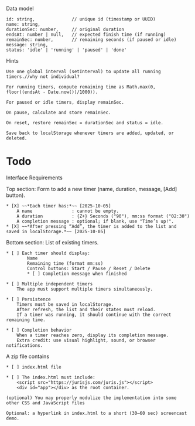 
Data model
    
    id: string,              // unique id (timestamp or UUID)
    name: string,
    durationSec: number,     // original duration
    endsAt: number | null,   // expected finish time (if running)
    remainSec: number,       // remaining seconds (if paused or idle)
    message: string,
    status: 'idle' | 'running' | 'paused' | 'done'
    

Hints
    
    Use one global interval (setInterval) to update all running timers.//why not individual?

    For running timers, compute remaining time as Math.max(0, floor((endsAt - Date.now())/1000)).

    For paused or idle timers, display remainSec.

    On pause, calculate and store remainSec.

    On reset, restore remainSec = durationSec and status = idle.

    Save back to localStorage whenever timers are added, updated, or deleted.


# Todo

Interface Requirements
    
Top section: Form to add a new timer (name, duration, message, [Add] button).

    * [X] ~~*Each timer has:*~~ [2025-10-05]
        A name               : cannot be empty.
        A duration           : {Z+} Seconds ("90"), mm:ss format ("02:30")
        A completion message : optional; if blank, use "Time’s up!".
    * [X] ~~*After pressing “Add”, the timer is added to the list and saved in localStorage.*~~ [2025-10-05]


Bottom section: List of existing timers.
    
    * [ ] Each timer should display:
            Name
            Remaining time (format mm:ss)
            Control buttons: Start / Pause / Reset / Delete
            * [ ] Completion message when finished

    * [ ] Multiple independent timers
        The app must support multiple timers simultaneously.

    * [ ] Persistence
        Timers must be saved in localStorage.
        After refresh, the list and their states must reload.
        If a timer was running, it should continue with the correct remaining time.

    * [ ] Completion behavior
        When a timer reaches zero, display its completion message.
        Extra credit: use visual highlight, sound, or browser notifications.






            
    



A zip file contains
    
    * [ ] index.html file
    
    * [ ] The index.html must include:
        <script src="https://jurisjs.com/juris.js"></script>
        <div id="app"></div> as the root container.

    (optional) You may properly modulize the implementation into some other CSS and JavaScript files

    Optional: a hyperlink in index.html to a short (30–60 sec) screencast demo.



